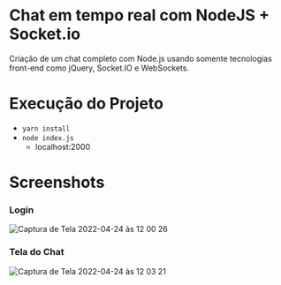 # Chat em tempo real com NodeJS + Socket.io 

Criação de um chat completo com Node.js usando somente tecnologias front-end como jQuery, Socket.IO e WebSockets.


# Execução do Projeto

- `yarn install`
- `node index.js`
  - localhost:2000

# Screenshots

### Login
![Captura de Tela 2022-04-24 às 12 00 26](https://user-images.githubusercontent.com/18218791/164982723-c6601b4f-4e9a-434f-b1e1-8fa17a091517.png)

### Tela do Chat
![Captura de Tela 2022-04-24 às 12 03 21](https://user-images.githubusercontent.com/18218791/164982842-654cf319-dd0c-48cb-9734-17f3f7f804e8.png)
